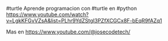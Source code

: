 #turtle
Aprende programacion con #turtle en #python
https://www.youtube.com/watch?v=LgkKFGvVZsA&list=PLhr9YdZStgI3PZfXCGCx8F-bEqR9fAZq1

Mas en https://www.youtube.com/@josecodetech/

